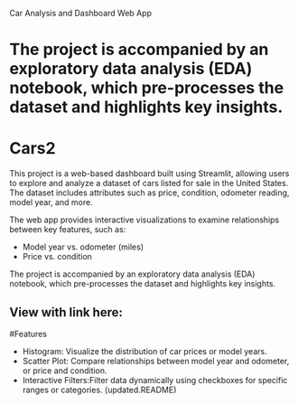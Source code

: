 


Car Analysis and Dashboard Web App



The project is accompanied by an exploratory data analysis (EDA) notebook, which pre-processes the dataset and highlights key insights. 
=======
# Cars2
This project is a web-based dashboard built using Streamlit, allowing users to explore and analyze a dataset of cars listed for sale in the United States. The dataset includes attributes such as price, condition, odometer reading, model year, and more.

The web app provides interactive visualizations to examine relationships between key features, such as:
- Model year vs. odometer (miles)
- Price vs. condition

The project is accompanied by an exploratory data analysis (EDA) notebook, which pre-processes the dataset and highlights key insights. 

View with link here:  
---

#Features
- Histogram: Visualize the distribution of car prices or model years.
- Scatter Plot: Compare relationships between model year and odometer, or price and condition.
- Interactive Filters:Filter data dynamically using checkboxes for specific ranges or categories.
 (updated.README)
